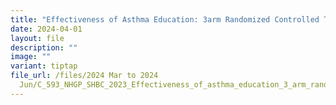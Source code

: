 ```yaml
---
title: "Effectiveness of Asthma Education: 3arm Randomized Controlled Trial"
date: 2024-04-01
layout: file
description: ""
image: ""
variant: tiptap
file_url: /files/2024 Mar to 2024
  Jun/C_593_NHGP_SHBC_2023_Effectiveness_of_asthma_education_3_arm_randomized_controlled_trial.pdf
---
```

